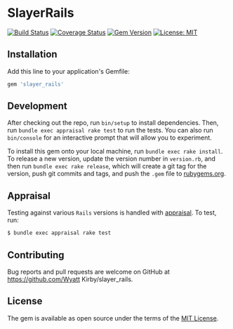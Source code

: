 # SlayerRails

[![Build Status](https://travis-ci.org/apsislabs/slayer_rails.svg?branch=master)](https://travis-ci.org/apsislabs/slayer_rails) [![Coverage Status](https://coveralls.io/repos/github/apsislabs/slayer_rails/badge.svg)](https://coveralls.io/github/apsislabs/slayer_rails) [![Gem Version](https://badge.fury.io/rb/slayer_rails.svg)](https://badge.fury.io/rb/slayer_rails) [![License: MIT](https://img.shields.io/badge/License-MIT-blue.svg)](https://opensource.org/licenses/MIT)

## Installation

Add this line to your application's Gemfile:

```ruby
gem 'slayer_rails'
```

## Development

After checking out the repo, run `bin/setup` to install dependencies. Then, run `bundle exec appraisal rake test` to run the tests. You can also run `bin/console` for an interactive prompt that will allow you to experiment.

To install this gem onto your local machine, run `bundle exec rake install`. To release a new version, update the version number in `version.rb`, and then run `bundle exec rake release`, which will create a git tag for the version, push git commits and tags, and push the `.gem` file to [rubygems.org](https://rubygems.org).

## Appraisal

Testing against various `Rails` versions is handled with [appraisal](https://github.com/thoughtbot/appraisal). To test, run:

```sh
$ bundle exec appraisal rake test
```

## Contributing

Bug reports and pull requests are welcome on GitHub at https://github.com/Wyatt Kirby/slayer_rails.

## License

The gem is available as open source under the terms of the [MIT License](http://opensource.org/licenses/MIT).
